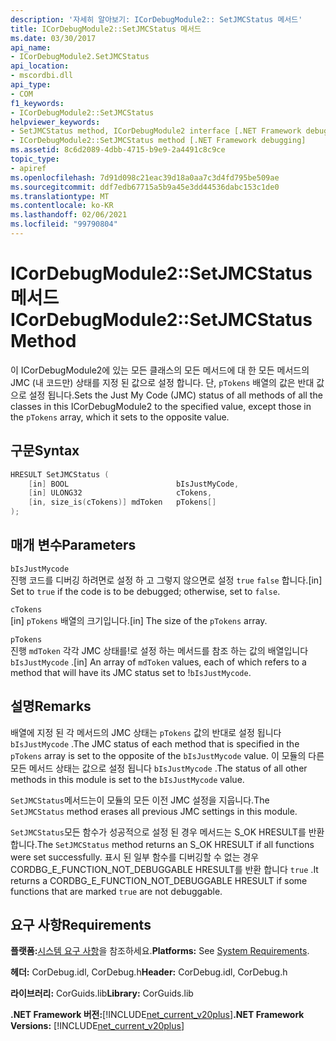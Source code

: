 ```yaml
---
description: '자세히 알아보기: ICorDebugModule2:: SetJMCStatus 메서드'
title: ICorDebugModule2::SetJMCStatus 메서드
ms.date: 03/30/2017
api_name:
- ICorDebugModule2.SetJMCStatus
api_location:
- mscordbi.dll
api_type:
- COM
f1_keywords:
- ICorDebugModule2::SetJMCStatus
helpviewer_keywords:
- SetJMCStatus method, ICorDebugModule2 interface [.NET Framework debugging]
- ICorDebugModule2::SetJMCStatus method [.NET Framework debugging]
ms.assetid: 8c6d2089-4dbb-4715-b9e9-2a4491c8c9ce
topic_type:
- apiref
ms.openlocfilehash: 7d91d098c21eac39d18a0aa7c3d4fd795be509ae
ms.sourcegitcommit: ddf7edb67715a5b9a45e3dd44536dabc153c1de0
ms.translationtype: MT
ms.contentlocale: ko-KR
ms.lasthandoff: 02/06/2021
ms.locfileid: "99790804"
---
```

# <a name="icordebugmodule2setjmcstatus-method"></a><span data-ttu-id="36219-103">ICorDebugModule2::SetJMCStatus 메서드</span><span class="sxs-lookup"><span data-stu-id="36219-103">ICorDebugModule2::SetJMCStatus Method</span></span>

<span data-ttu-id="36219-104">이 ICorDebugModule2에 있는 모든 클래스의 모든 메서드에 대 한 모든 메서드의 JMC (내 코드만) 상태를 지정 된 값으로 설정 합니다. 단, `pTokens` 배열의 값은 반대 값으로 설정 됩니다.</span><span class="sxs-lookup"><span data-stu-id="36219-104">Sets the Just My Code (JMC) status of all methods of all the classes in this ICorDebugModule2 to the specified value, except those in the `pTokens` array, which it sets to the opposite value.</span></span>  
  
## <a name="syntax"></a><span data-ttu-id="36219-105">구문</span><span class="sxs-lookup"><span data-stu-id="36219-105">Syntax</span></span>  
  
```cpp  
HRESULT SetJMCStatus (  
    [in] BOOL                        bIsJustMyCode,  
    [in] ULONG32                     cTokens,  
    [in, size_is(cTokens)] mdToken   pTokens[]  
);  
```  
  
## <a name="parameters"></a><span data-ttu-id="36219-106">매개 변수</span><span class="sxs-lookup"><span data-stu-id="36219-106">Parameters</span></span>  

 `bIsJustMycode`  
 <span data-ttu-id="36219-107">진행 코드를 디버깅 하려면로 설정 하 고 그렇지 않으면로 설정 `true` `false` 합니다.</span><span class="sxs-lookup"><span data-stu-id="36219-107">[in] Set to `true` if the code is to be debugged; otherwise, set to `false`.</span></span>  
  
 `cTokens`  
 <span data-ttu-id="36219-108">[in] `pTokens` 배열의 크기입니다.</span><span class="sxs-lookup"><span data-stu-id="36219-108">[in] The size of the `pTokens` array.</span></span>  
  
 `pTokens`  
 <span data-ttu-id="36219-109">진행 `mdToken` 각각 JMC 상태를!로 설정 하는 메서드를 참조 하는 값의 배열입니다 `bIsJustMycode` .</span><span class="sxs-lookup"><span data-stu-id="36219-109">[in] An array of `mdToken` values, each of which refers to a method that will have its JMC status set to !`bIsJustMycode`.</span></span>  
  
## <a name="remarks"></a><span data-ttu-id="36219-110">설명</span><span class="sxs-lookup"><span data-stu-id="36219-110">Remarks</span></span>  

 <span data-ttu-id="36219-111">배열에 지정 된 각 메서드의 JMC 상태는 `pTokens` 값의 반대로 설정 됩니다 `bIsJustMycode` .</span><span class="sxs-lookup"><span data-stu-id="36219-111">The JMC status of each method that is specified in the `pTokens` array is set to the opposite of the `bIsJustMycode` value.</span></span> <span data-ttu-id="36219-112">이 모듈의 다른 모든 메서드 상태는 값으로 설정 됩니다 `bIsJustMycode` .</span><span class="sxs-lookup"><span data-stu-id="36219-112">The status of all other methods in this module is set to the `bIsJustMycode` value.</span></span>  
  
 <span data-ttu-id="36219-113">`SetJMCStatus`메서드는이 모듈의 모든 이전 JMC 설정을 지웁니다.</span><span class="sxs-lookup"><span data-stu-id="36219-113">The `SetJMCStatus` method erases all previous JMC settings in this module.</span></span>  
  
 <span data-ttu-id="36219-114">`SetJMCStatus`모든 함수가 성공적으로 설정 된 경우 메서드는 S_OK HRESULT를 반환 합니다.</span><span class="sxs-lookup"><span data-stu-id="36219-114">The `SetJMCStatus` method returns an S_OK HRESULT if all functions were set successfully.</span></span> <span data-ttu-id="36219-115">표시 된 일부 함수를 디버깅할 수 없는 경우 CORDBG_E_FUNCTION_NOT_DEBUGGABLE HRESULT를 반환 합니다 `true` .</span><span class="sxs-lookup"><span data-stu-id="36219-115">It returns a CORDBG_E_FUNCTION_NOT_DEBUGGABLE HRESULT if some functions that are marked `true` are not debuggable.</span></span>  
  
## <a name="requirements"></a><span data-ttu-id="36219-116">요구 사항</span><span class="sxs-lookup"><span data-stu-id="36219-116">Requirements</span></span>  

 <span data-ttu-id="36219-117">**플랫폼:**[시스템 요구 사항](../../get-started/system-requirements.md)을 참조하세요.</span><span class="sxs-lookup"><span data-stu-id="36219-117">**Platforms:** See [System Requirements](../../get-started/system-requirements.md).</span></span>  
  
 <span data-ttu-id="36219-118">**헤더:** CorDebug.idl, CorDebug.h</span><span class="sxs-lookup"><span data-stu-id="36219-118">**Header:** CorDebug.idl, CorDebug.h</span></span>  
  
 <span data-ttu-id="36219-119">**라이브러리:** CorGuids.lib</span><span class="sxs-lookup"><span data-stu-id="36219-119">**Library:** CorGuids.lib</span></span>  
  
 <span data-ttu-id="36219-120">**.NET Framework 버전:**[!INCLUDE[net_current_v20plus](../../../../includes/net-current-v20plus-md.md)]</span><span class="sxs-lookup"><span data-stu-id="36219-120">**.NET Framework Versions:** [!INCLUDE[net_current_v20plus](../../../../includes/net-current-v20plus-md.md)]</span></span>
